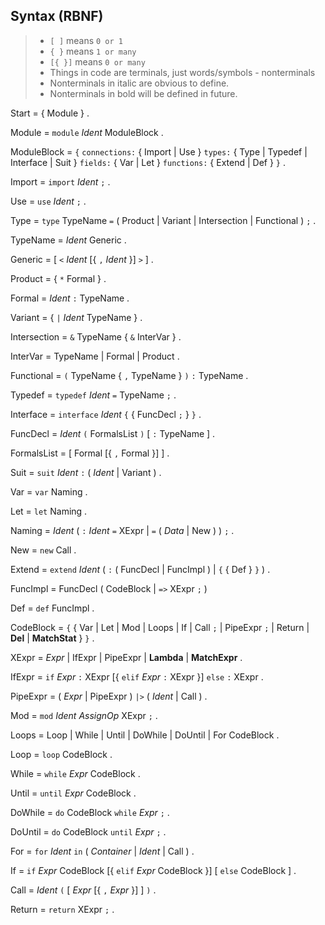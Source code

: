 ## Syntax (RBNF)

> - `[ ]` means `0 or 1`
> - `{ }` means `1 or many`
> - `[{ }]` means `0 or many`
> - Things in code are terminals, just words/symbols - nonterminals
> - Nonterminals in italic are obvious to define.
> - Nonterminals in bold will be defined in future.

Start = { Module } .

Module = `module` _Ident_ ModuleBlock .

ModuleBlock = `{` `connections:` { Import | Use } `types:` { Type | Typedef | Interface | Suit } `fields:` { Var | Let } `functions:` { Extend | Def } `}` .

Import = `import` _Ident_ `;` .

Use = `use` _Ident_ `;` .

Type = `type` TypeName `=` ( Product | Variant | Intersection | Functional ) `;` .

TypeName = _Ident_ Generic .

Generic = [ `<` _Ident_ [{ `,` _Ident_ }] `>` ] .

Product = { `*` Formal } .

Formal = _Ident_ `:` TypeName .

Variant = { `|` _Ident_ TypeName } .

Intersection = `&` TypeName { `&` InterVar } .

InterVar = TypeName | Formal | Product .

Functional = `(` TypeName { `,` TypeName } `)` `:` TypeName .

Typedef = `typedef` _Ident_ `=` TypeName `;` .

Interface = `interface` _Ident_ `{` { FuncDecl `;` } `}` .

FuncDecl = _Ident_ `(` FormalsList `)` [ `:` TypeName ] .

FormalsList = [ Formal [{ `,` Formal }] ] .

Suit = `suit` _Ident_ `:` ( _Ident_ | Variant ) .

Var = `var` Naming .

Let = `let` Naming .

Naming = _Ident_ ( `:` _Ident_ `=` XExpr | `=` ( _Data_ | New ) ) `;` .

New = `new` Call .

Extend = `extend` _Ident_ ( `:` ( FuncDecl | FuncImpl ) | `{` { Def } `}` ) .

FuncImpl = FuncDecl ( CodeBlock | `=>` XExpr `;` )

Def = `def` FuncImpl .

CodeBlock = `{` { Var | Let | Mod | Loops | If | Call `;` | PipeExpr `;` | Return | **Del** | **MatchStat** } `}` .

XExpr = _Expr_ | IfExpr | PipeExpr | **Lambda** | **MatchExpr** .

IfExpr = `if` _Expr_ `:` XExpr [{ `elif` _Expr_ `:` XExpr }] `else` `:` XExpr .

PipeExpr = ( _Expr_ | PipeExpr ) `|>` ( _Ident_ | Call ) .

Mod = `mod` _Ident_ _AssignOp_ XExpr `;` .

Loops = Loop | While | Until | DoWhile | DoUntil | For CodeBlock .

Loop = `loop` CodeBlock .

While = `while` _Expr_ CodeBlock .

Until = `until` _Expr_ CodeBlock .

DoWhile = `do` CodeBlock `while` _Expr_ `;` .

DoUntil = `do` CodeBlock `until` _Expr_ `;` .

For = `for` _Ident_ `in` ( _Container_ | _Ident_ | Call ) .

If = `if` _Expr_ CodeBlock [{ `elif` _Expr_ CodeBlock }] [ `else` CodeBlock ] .

Call = _Ident_ `(` [ _Expr_ [{ `,` _Expr_ }] ] `)` .

Return = `return` XExpr `;` .
